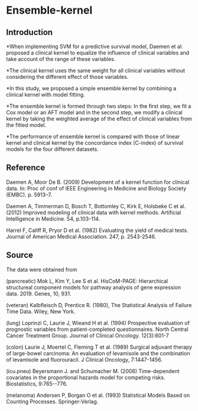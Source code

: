 # Ensemble-kernel

## Introduction
*When implementing SVM for a predictive survival model, Daemen et al. proposed a clinical kernel to equalize the influence of clinical variables and take account of the range of these variables.

*The clinical kernel uses the same weight for all clinical variables without considering the different effect of those variables.

*In this study, we proposed a simple ensemble kernel by combining a clinical kernel with model fitting.

*The ensemble kernel is formed through two steps:
    In the first step, we fit a Cox model or an AFT model and in the second step, we modify a clinical kernel by taking the weighted average of the effect of clinical variables from the fitted model.

*The performance of ensemble kernel is compared with those of linear kernel and clinical kernel by  the concordance index (C-index) of survival models for the four different datasets.

## Reference
Daemen A, Moor De B. (2009) Development of a kernel function for clinical data. In: Proc of conf of IEEE Engineering in Medicine and Biology Society (EMBC). p. 5913–7.

Daemen A, Timmerman D, Bosch T, Bottomley C, Kirk E, Holsbeke C et al. (2012) Improved modeling of clinical data with kernel methods. Artificial Intelligence in Medicine. 54, p.103-114.

Harrel F, Califf R, Pryor D et al. (1982) Evaluating the yield of medical tests. Journal of American Medical Association. 247, p. 2543-2546.

## Source
The data were obtained from

(pancreatic) Mok L, Kim Y, Lee S et al. HisCoM-PAGE: Hierarchical structureal component models for pathway analysis of gene expression data. 2019. Genes, 10, 931.

(veteran) Kalbfleisch D, Prentice R. (1980), The Statistical Analysis of Failure Time Data. Wiley, New York.

(lung) Loprinzi C, Laurie J, Wieand H et al. (1994) Prospective evaluation of prognostic variables from patient-completed questionnaires. North Central Cancer Treatment Group. Journal of Clinical Oncology. 12(3):601-7

(colon) Laurie J, Moertel C, Fleming T et al. (1989) Surgical adjuvant therapy of large-bowel carcinoma: An evaluation of levamisole and the combination of levamisole and fluorouracil. J Clinical Oncology, 7:1447-1456.

(icu.pneu) Beyersmann J. and Schumacher M. (2008) Time-dependent covariates in the proportional hazards model for competing risks. Biostatistics, 9:765--776.

(melanoma) Andersen P, Borgan O et al. (1993) Statistical Models Based on Counting Processes. Springer-Verlag.